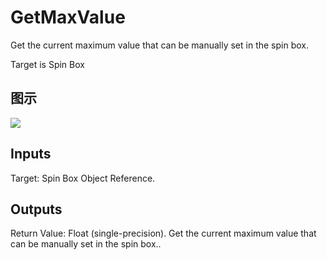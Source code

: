 # GetMaxValue

Get the current maximum value that can be manually set in the spin box.

Target is Spin Box

## 图示

![]($-20221218-18105046.png)

## Inputs

Target: Spin Box Object Reference.  

## Outputs

Return Value: Float (single-precision). Get the current maximum value that can be manually set in the spin box..

